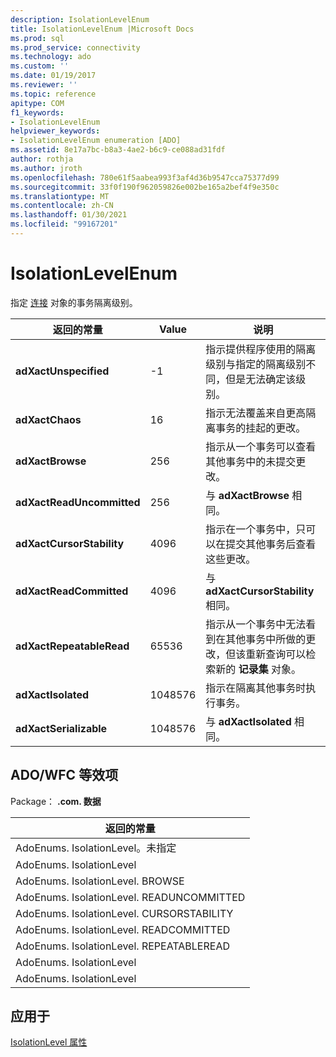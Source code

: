 ```yaml
---
description: IsolationLevelEnum
title: IsolationLevelEnum |Microsoft Docs
ms.prod: sql
ms.prod_service: connectivity
ms.technology: ado
ms.custom: ''
ms.date: 01/19/2017
ms.reviewer: ''
ms.topic: reference
apitype: COM
f1_keywords:
- IsolationLevelEnum
helpviewer_keywords:
- IsolationLevelEnum enumeration [ADO]
ms.assetid: 8e17a7bc-b8a3-4ae2-b6c9-ce088ad31fdf
author: rothja
ms.author: jroth
ms.openlocfilehash: 780e61f5aabea993f3af4d36b9547cca75377d99
ms.sourcegitcommit: 33f0f190f962059826e002be165a2bef4f9e350c
ms.translationtype: MT
ms.contentlocale: zh-CN
ms.lasthandoff: 01/30/2021
ms.locfileid: "99167201"
---
```

# <a name="isolationlevelenum"></a>IsolationLevelEnum
指定 [连接](./connection-object-ado.md) 对象的事务隔离级别。  
  
|返回的常量|Value|说明|  
|--------------|-----------|-----------------|  
|**adXactUnspecified**|-1|指示提供程序使用的隔离级别与指定的隔离级别不同，但是无法确定该级别。|  
|**adXactChaos**|16|指示无法覆盖来自更高隔离事务的挂起的更改。|  
|**adXactBrowse**|256|指示从一个事务可以查看其他事务中的未提交更改。|  
|**adXactReadUncommitted**|256|与 **adXactBrowse** 相同。|  
|**adXactCursorStability**|4096|指示在一个事务中，只可以在提交其他事务后查看这些更改。|  
|**adXactReadCommitted**|4096|与 **adXactCursorStability** 相同。|  
|**adXactRepeatableRead**|65536|指示从一个事务中无法看到在其他事务中所做的更改，但该重新查询可以检索新的 **记录集** 对象。|  
|**adXactIsolated**|1048576|指示在隔离其他事务时执行事务。|  
|**adXactSerializable**|1048576|与 **adXactIsolated** 相同。|  
  
## <a name="adowfc-equivalent"></a>ADO/WFC 等效项  
 Package： **.com. 数据**  
  
|返回的常量|  
|--------------|  
|AdoEnums. IsolationLevel。未指定|  
|AdoEnums. IsolationLevel|  
|AdoEnums. IsolationLevel. BROWSE|  
|AdoEnums. IsolationLevel. READUNCOMMITTED|  
|AdoEnums. IsolationLevel. CURSORSTABILITY|  
|AdoEnums. IsolationLevel. READCOMMITTED|  
|AdoEnums. IsolationLevel. REPEATABLEREAD|  
|AdoEnums. IsolationLevel|  
|AdoEnums. IsolationLevel|  
  
## <a name="applies-to"></a>应用于  
 [IsolationLevel 属性](./isolationlevel-property.md)
